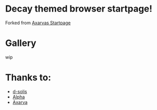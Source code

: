 # Decay themed browser startpage!

Forked from [Axarvas Startpage](https://github.com/Axarva/dotfiles-2.0/tree/main/startpage)

# Gallery

wip

# Thanks to:

- [d-solis](https://github.com/d-solis)
- [Alpha](https://github.com/alphatechnolog)
- [Axarva](https://github.com/axarva)
